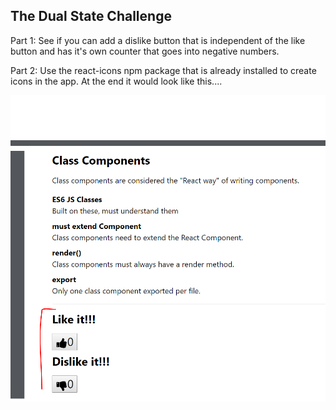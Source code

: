 ## The Dual State Challenge

Part 1: See if you can add a dislike button that is independent of the like button and has it's own counter that goes into negative numbers.


Part 2: Use the react-icons npm package that is already installed to create icons in the app.
At the end it would look like this....

![Counter Challenge](../../assets/4.1.3_challenge_answer.PNG)

